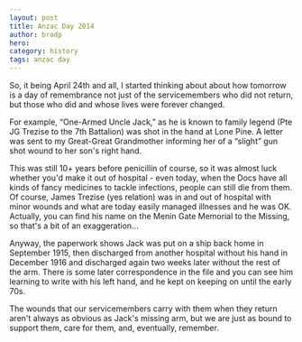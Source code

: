 ```yaml
---
layout: post
title: Anzac Day 2014
author: bradp
hero:
category: history
tags: anzac day
---
```


So, it being April 24th and all, I started thinking about about how tomorrow is a day of remembrance not just of the servicemembers who did not return, but those who did and whose lives were forever changed.

<!--more-->

For example, “One-Armed Uncle Jack,” as he is known to family legend (Pte JG Trezise to the 7th Battalion) was shot in the hand at Lone Pine. A letter was sent to my Great-Great Grandmother informing her of a “slight” gun shot wound to her son's right hand.

This was still 10+ years before penicillin of course, so it was almost luck whether you'd make it out of hospital - even today, when the Docs have all kinds of fancy medicines to tackle infections, people can still die from them. Of course, James Trezise (yes relation) was in and out of hospital with minor wounds and what are today easily managed illnesses and he was OK.
Actually, you can find his name on the Menin Gate Memorial to the Missing, so that's a bit of an exaggeration...

Anyway, the paperwork shows Jack was put on a ship back home in September 1915, then discharged from another hospital without his hand in December 1916 and discharged again two weeks later without the rest of the arm. There is some later correspondence in the file and you can see him learning to write with his left hand, and he kept on keeping on until the early 70s.

The wounds that our servicemembers carry with them when they return aren't always as obvious as Jack's missing arm, but we are just as bound to support them, care for them, and, eventually, remember.